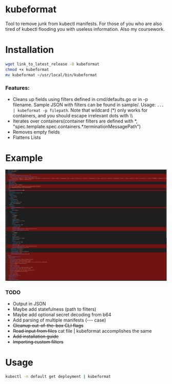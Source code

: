 # kubeformat
Tool to remove junk from kubectl manifests. For those of you who are also tired of kubectl flooding you with useless information. Also my coursework. 
# Installation
```sh
wget link_to_latest_release -O kubeformat
chmod +x kubeformat
mv kubeformat ~/usr/local/bin/kubeformat
```
### Features:
* Cleans up fields using filters defined in cmd/defaults.go or in -p filename. Sample JSON with filters can be found in sample/. Usage: `... | kubeformat -p filepath`. Note that wildcard (*) only works for containers, and you should escape irrelevant dots with \\\\
* Iterates over containers(container filters are defined with \*, "spec.template.spec.containers.\*.terminationMessagePath")
* Removes empty fields
* Flattens Lists
# Example
![example](./example.png)
### TODO
* Output in JSON
* Maybe add statefulness (path to filters)
* Maybe add optional secret decoding from b64
* Add parsing of multiple manifests (--- case)
* ~~Cleanup out-of-the-box CLI flags~~
* ~~Read input from files~~ cat file | kubeformat accomplishes the same
* ~~Add installation guide~~
* ~~Importing custom filters~~
# Usage
```sh
kubectl -n default get deployment | kubeformat
```
